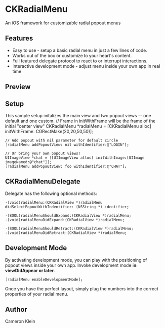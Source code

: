 CKRadialMenu
============

An iOS framework for customizable radial popout menus

Features
-------
* Easy to use - setup a basic radial menu in just a few lines of code.
* Works out of the box or customize to your heart's content.
* Full featured delegate protocol to react to or interrupt interactions.
* Interactive development mode - adjust menu inside your own app in real time

Preview
-------

Setup
------
This sample setup initalizes the main view and two popout views -- one default and one custom.
    // Frame in initWithFrame will be the frame of the initial "center view"
    CKRadialMenu *radialMenu = [CKRadialMenu alloc] initWithFrame: CGRectMake(20,20,50,50)];
    
    // Add popout with nil parameter for default circle
    [radialMenu addPopoutView: nil withIdentifier:@"LOGIN"];
    
    // Or bring your own popout views!
    UIImageView *chat = [[UIImageView alloc] initWithImage:[UIImage imageNamed:@"chat"]];
    [radialMenu addPopoutView: foo withIdentifier:@"CHAT"];

CKRadialMenuDelegate
------
  Delegate has the following optional methods:
  
    -(void)radialMenu:(CKRadialView *)radialMenu didSelectPopoutWithIndentifier: (NSString *) identifier;
   
    -(BOOL)radialMenuShouldExpand:(CKRadialView *)radialMenu;
    -(void)radialMenuDidExpand:(CKRadialView *)radialMenu;
   
    -(BOOL)radialMenuShouldRetract:(CKRadialView *)radialMenu;
    -(void)radialMenuDidRetract:(CKRadialView *)radialMenu;

Development Mode
-----------
By activating development mode, you can play with the positioning of popout views inside your own app. Invoke development mode **in viewDidAppear or later.**

    [radialMenu enableDevelopmentMode];
    
Once you have the perfect layout, simply plug the numbers into the correct properties of your radial menu.

Author
-------
Cameron Klein
